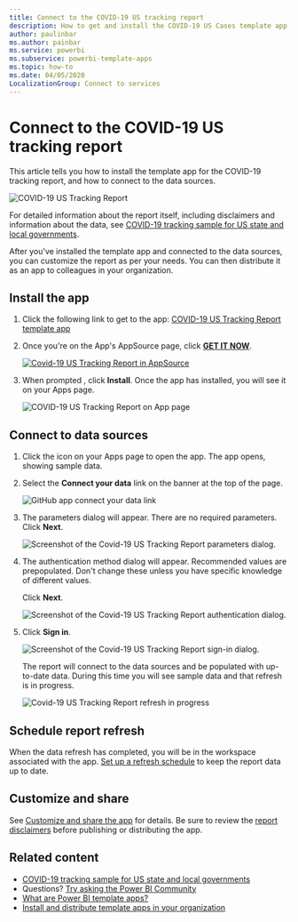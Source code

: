 ```yaml
---
title: Connect to the COVID-19 US tracking report
description: How to get and install the COVID-19 US Cases template app, and how to connect to data.
author: paulinbar
ms.author: painbar
ms.service: powerbi
ms.subservice: powerbi-template-apps
ms.topic: how-to
ms.date: 04/05/2020
LocalizationGroup: Connect to services
---
```

# Connect to the COVID-19 US tracking report
This article tells  you how to install the template app for the COVID-19 tracking report, and how to connect to the data sources.

![COVID-19 US Tracking Report](media/service-connect-to-covid-19-tracking/service-covid-19-us-tracking-report-title-screen.png)

For detailed information about the report itself, including disclaimers and information about the data, see [COVID-19 tracking sample for US state and local governments](../create-reports/sample-covid-19-us.md).

After you've installed the template app and connected to the data sources, you can customize the report as per your needs. You can then distribute it as an app to colleagues in your organization.

## Install the app

1. Click the following link to get to the app: [COVID-19 US Tracking Report template app](https://app.powerbi.com/groups/me/getapps/services/pbi-contentpacks.covid19ms)

1. Once you're on the App's AppSource page, click [**GET IT NOW**](https://app.powerbi.com/groups/me/getapps/services/pbi-contentpacks.covid19ms).

    [![Covid-19 US Tracking Report in AppSource](media/service-connect-to-covid-19-tracking/service-covid-19-us-tracking-report-appsource-icon.png)](https://app.powerbi.com/groups/me/getapps/services/pbi-contentpacks.covid19ms)

1. When prompted , click **Install**. Once the app has installed, you will see it on your Apps page.

   ![COVID-19 US Tracking Report on App page](media/service-connect-to-covid-19-tracking/service-covid-19-us-tracking-report-apps-page-icon.png)

## Connect to data sources

1. Click the icon on your Apps page to open the app. The app opens, showing sample data.

1. Select the **Connect your data** link on the banner at the top of the page.

   ![GitHub app connect your data link](media/service-connect-to-covid-19-tracking/power-bi-covid-19-connect-data.png)

1. The parameters dialog will appear. There are no required parameters. Click **Next**.

   ![Screenshot of the Covid-19 US Tracking Report parameters dialog.](media/service-connect-to-covid-19-tracking/service-covid-19-us-tracking-report-parameters-dialog.png)

1. The authentication method dialog will appear. Recommended values are prepopulated. Don't change these unless you have specific knowledge of different values.

    Click **Next**.

   ![Screenshot of the Covid-19 US Tracking Report authentication dialog.](media/service-connect-to-covid-19-tracking/service-covid-19-us-tracking-report-authentication-dialog.png)

1. Click **Sign in**.

   ![Screenshot of the Covid-19 US Tracking Report sign-in dialog.](media/service-connect-to-covid-19-tracking/service-covid-19-us-tracking-report-signin-dialog.png)
 
   The report will connect to the data sources and be populated with up-to-date data. During this time you will see sample data and that refresh is in progress.

   ![Covid-19 US Tracking Report refresh in progress](media/service-connect-to-covid-19-tracking/service-covid-19-us-tracking-report-refresh-monitor.png)

## Schedule report refresh

When the data refresh has completed, you will be in the workspace associated with the app. [Set up a refresh schedule](../connect-data/refresh-scheduled-refresh.md) to keep the report data up to date.

## Customize and share

See [Customize and share the app](../connect-data/service-template-apps-install-distribute.md#customize-and-share-the-app) for details. Be sure to review the [report disclaimers](../create-reports/sample-covid-19-us.md#disclaimers) before publishing or distributing the app.

## Related content

* [COVID-19 tracking sample for US state and local governments](../create-reports/sample-covid-19-us.md)
* Questions? [Try asking the Power BI Community](https://community.powerbi.com/)
* [What are Power BI template apps?](../connect-data/service-template-apps-overview.md)
* [Install and distribute template apps in your organization](../connect-data/service-template-apps-install-distribute.md)
